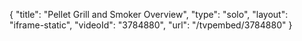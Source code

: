 {
    "title": "Pellet Grill and Smoker Overview",
    "type": "solo",
    "layout": "iframe-static",
    "videoId": "3784880",
    "url": "\/tvpembed\/3784880"
}